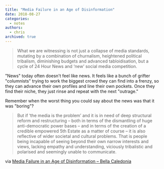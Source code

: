 ```yaml
---
title: "Media Failure in an Age of Disinformation"
date: 2018-08-27
categories:
  - notes
authors:
  - chris
archived: true
---
```


> What we are witnessing is not just a collapse of media standards, mutating by a combination of churnalism, heightened political tribalism, diminishing budgets and advanced tabloidisation, but a cycle of 24 Hour News and ‘new’ social media competition.

"News" today often doesn't feel like news. It feels like a bunch of grifter "columnists" trying to work the biggest crowd they can find into a frenzy, so they can advance their own profiles and line their own pockets. Once they find their niche, they just rinse and repeat with the next "outrage."

Remember when the worst thing you could say about the news was that it was "boring"?

> But if ‘the media is the problem’ and it is in need of deep structural reform and restructuring – both in terms of the dismantling of huge anti-democratic power bases – and in terms of the creation of a credible empowered 5th Estate as a matter of course – it is also reflective of wider societal and cultural problems. That is people being incapable of seeing beyond their own narrow interests and views, lacking empathy and understanding, viciously tribalistic and polarised and seemingly unable to communicate.

via [Media Failure in an Age of Disinformation – Bella Caledonia](https://bellacaledonia.org.uk/2018/08/26/media-failure-in-an-age-of-disinformation/)
